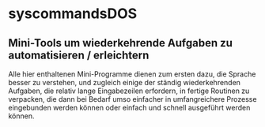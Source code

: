 # syscommandsDOS
## Mini-Tools um wiederkehrende Aufgaben zu automatisieren / erleichtern
Alle hier enthaltenen Mini-Programme dienen zum ersten dazu, die Sprache besser zu verstehen, und zugleich einige der ständig wiederkehrenden Aufgaben, die relativ lange Eingabezeilen erfordern, in fertige Routinen zu verpacken, die dann bei Bedarf umso einfacher in umfangreichere Prozesse eingebunden werden können oder einfach und schnell ausgeführt werden können.

